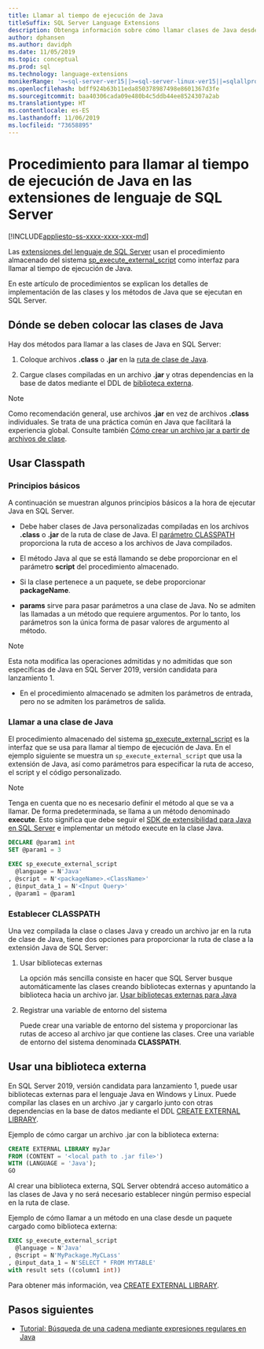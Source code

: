 ```yaml
---
title: Llamar al tiempo de ejecución de Java
titleSuffix: SQL Server Language Extensions
description: Obtenga información sobre cómo llamar clases de Java desde procedimientos almacenados de SQL Server mediante las extensiones de lenguaje de SQL Server.
author: dphansen
ms.author: davidph
ms.date: 11/05/2019
ms.topic: conceptual
ms.prod: sql
ms.technology: language-extensions
monikerRange: '>=sql-server-ver15||>=sql-server-linux-ver15||=sqlallproducts-allversions'
ms.openlocfilehash: bdff924b63b11eda850378987498e8601367d3fe
ms.sourcegitcommit: baa40306cada09e480b4c5ddb44ee8524307a2ab
ms.translationtype: HT
ms.contentlocale: es-ES
ms.lasthandoff: 11/06/2019
ms.locfileid: "73658895"
---
```

# <a name="how-to-call-the-java-runtime-in-sql-server-language-extensions"></a>Procedimiento para llamar al tiempo de ejecución de Java en las extensiones de lenguaje de SQL Server
[!INCLUDE[appliesto-ss-xxxx-xxxx-xxx-md](../../includes/appliesto-ss-xxxx-xxxx-xxx-md.md)]

Las [extensiones del lenguaje de SQL Server](../language-extensions-overview.md) usan el procedimiento almacenado del sistema [sp_execute_external_script](https://docs.microsoft.com/sql/relational-databases/system-stored-procedures/sp-execute-external-script-transact-sql) como interfaz para llamar al tiempo de ejecución de Java. 

En este artículo de procedimientos se explican los detalles de implementación de las clases y los métodos de Java que se ejecutan en SQL Server.

## <a name="where-to-place-java-classes"></a>Dónde se deben colocar las clases de Java

Hay dos métodos para llamar a las clases de Java en SQL Server:

1. Coloque archivos **.class** o **.jar** en la [ruta de clase de Java](#classpath). 

2. Cargue clases compiladas en un archivo **.jar** y otras dependencias en la base de datos mediante el DDL de [biblioteca externa](#external-library). 

> [!NOTE]
> Como recomendación general, use archivos **.jar** en vez de archivos **.class** individuales. Se trata de una práctica común en Java que facilitará la experiencia global. Consulte también [Cómo crear un archivo jar a partir de archivos de clase](create-a-java-jar-file-from-class-files.md).

<a name="classpath"></a>

## <a name="use-classpath"></a>Usar Classpath

### <a name="basic-principles"></a>Principios básicos

A continuación se muestran algunos principios básicos a la hora de ejecutar Java en SQL Server.

* Debe haber clases de Java personalizadas compiladas en los archivos **.class** o **.jar** de la ruta de clase de Java. El [parámetro CLASSPATH](#set-classpath) proporciona la ruta de acceso a los archivos de Java compilados. 

* El método Java al que se está llamando se debe proporcionar en el parámetro **script** del procedimiento almacenado.

* Si la clase pertenece a un paquete, se debe proporcionar **packageName**.

* **params** sirve para pasar parámetros a una clase de Java. No se admiten las llamadas a un método que requiere argumentos. Por lo tanto, los parámetros son la única forma de pasar valores de argumento al método. 

> [!NOTE]
> Esta nota modifica las operaciones admitidas y no admitidas que son específicas de Java en SQL Server 2019, versión candidata para lanzamiento 1.
> * En el procedimiento almacenado se admiten los parámetros de entrada, pero no se admiten los parámetros de salida.

### <a name="call-java-class"></a>Llamar a una clase de Java

El procedimiento almacenado del sistema [sp_execute_external_script](https://docs.microsoft.com/sql/relational-databases/system-stored-procedures/sp-execute-external-script-transact-sql) es la interfaz que se usa para llamar al tiempo de ejecución de Java. En el ejemplo siguiente se muestra un `sp_execute_external_script` que usa la extensión de Java, así como parámetros para especificar la ruta de acceso, el script y el código personalizado.

> [!NOTE]
> Tenga en cuenta que no es necesario definir el método al que se va a llamar. De forma predeterminada, se llama a un método denominado **execute**. Esto significa que debe seguir el [SDK de extensibilidad para Java en SQL Server](extensibility-sdk-java-sql-server.md) e implementar un método execute en la clase Java.

```sql
DECLARE @param1 int
SET @param1 = 3

EXEC sp_execute_external_script
  @language = N'Java'
, @script = N'<packageName>.<ClassName>'
, @input_data_1 = N'<Input Query>'
, @param1 = @param1
```

<a name="set-classpath"></a>

### <a name="set-classpath"></a>Establecer CLASSPATH

Una vez compilada la clase o clases Java y creado un archivo jar en la ruta de clase de Java, tiene dos opciones para proporcionar la ruta de clase a la extensión Java de SQL Server:

1. Usar bibliotecas externas

    La opción más sencilla consiste en hacer que SQL Server busque automáticamente las clases creando bibliotecas externas y apuntando la biblioteca hacia un archivo jar. [Usar bibliotecas externas para Java](#external-library)

2. Registrar una variable de entorno del sistema

    Puede crear una variable de entorno del sistema y proporcionar las rutas de acceso al archivo jar que contiene las clases. Cree una variable de entorno del sistema denominada **CLASSPATH**.

<a name="external-library"></a>

## <a name="use-external-library"></a>Usar una biblioteca externa

En SQL Server 2019, versión candidata para lanzamiento 1, puede usar bibliotecas externas para el lenguaje Java en Windows y Linux. Puede compilar las clases en un archivo .jar y cargarlo junto con otras dependencias en la base de datos mediante el DDL [CREATE EXTERNAL LIBRARY](https://docs.microsoft.com/sql/t-sql/statements/create-external-library-transact-sql).

Ejemplo de cómo cargar un archivo .jar con la biblioteca externa:

```sql 
CREATE EXTERNAL LIBRARY myJar
FROM (CONTENT = '<local path to .jar file>') 
WITH (LANGUAGE = 'Java'); 
GO
```

Al crear una biblioteca externa, SQL Server obtendrá acceso automático a las clases de Java y no será necesario establecer ningún permiso especial en la ruta de clase.

Ejemplo de cómo llamar a un método en una clase desde un paquete cargado como biblioteca externa:

```sql
EXEC sp_execute_external_script
  @language = N'Java'
, @script = N'MyPackage.MyCLass'
, @input_data_1 = N'SELECT * FROM MYTABLE'
with result sets ((column1 int))
```

Para obtener más información, vea [CREATE EXTERNAL LIBRARY](https://docs.microsoft.com/sql/t-sql/statements/create-external-library-transact-sql).

## <a name="next-steps"></a>Pasos siguientes

+ [Tutorial: Búsqueda de una cadena mediante expresiones regulares en Java](../tutorials/search-for-string-using-regular-expressions-in-java.md)